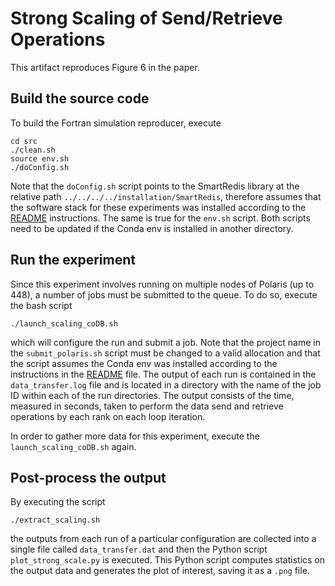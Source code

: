 # Strong Scaling of Send/Retrieve Operations
This artifact reproduces Figure 6 in the paper.


## Build the source code
To build the Fortran simulation reproducer, execute
```
cd src
./clean.sh
source env.sh
./doConfig.sh
```

Note that the `doConfig.sh` script points to the SmartRedis library at the relative path `../../../../installation/SmartRedis`, therefore assumes that the software stack for these experiments was installed according to the [README](../../../README.md) instructions. The same is true for the `env.sh` script. Both scripts need to be updated if the Conda env is installed in another directory.

## Run the experiment
Since this experiment involves running on multiple nodes of Polaris (up to 448), a number of jobs must be submitted to the queue.
To do so, execute the bash script
```
./launch_scaling_coDB.sh
```
 which will configure the run and submit a job. Note that the project name in the `submit_polaris.sh` script must be changed to a valid allocation and that the script assumes the Conda env was installed according to the instructions in the [README](../../../README.md) file.
 The output of each run is contained in the `data_transfer.log` file and is located in a directory with the name of the job ID within each of the run directories. 
 The output consists of the time, measured in seconds, taken to perform the data send and retrieve operations by each rank on each loop iteration.
 
 
 In order to gather more data for this experiment, execute the `launch_scaling_coDB.sh` again.
 
 ## Post-process the output
 By executing the script
 ```
 ./extract_scaling.sh
 ```
 the outputs from each run of a particular configuration are collected into a single file called `data_transfer.dat` and then the Python script `plot_strong_scale.py` is executed. 
 This Python script computes statistics on the output data and generates the plot of interest, saving it as a `.png` file.
 
